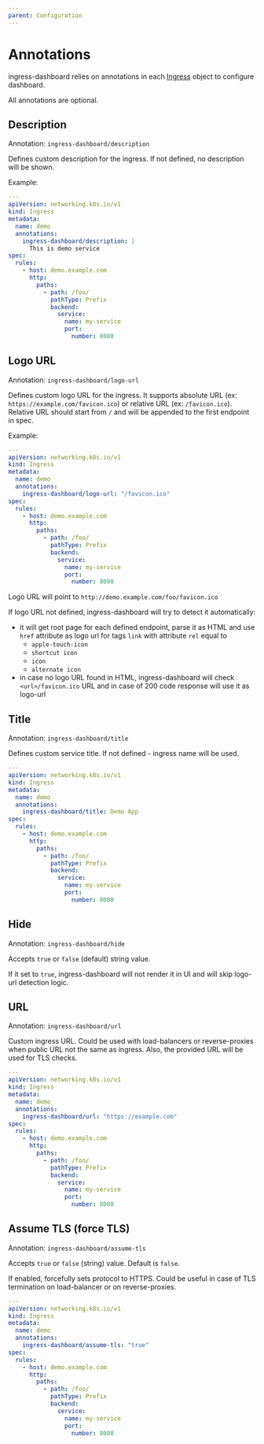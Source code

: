 ```yaml
---
parent: Configuration
---
```


# Annotations

ingress-dashboard relies on annotations in
each [Ingress](https://kubernetes.io/docs/concepts/services-networking/ingress/) object to configure dashboard.

All annotations are optional.

## Description

Annotation: `ingress-dashboard/description`

Defines custom description for the ingress. If not defined, no description will be shown.

Example:

```yaml
---
apiVersion: networking.k8s.io/v1
kind: Ingress
metadata:
  name: demo
  annotations:
    ingress-dashboard/description: |
      This is demo service
spec:
  rules:
    - host: demo.example.com
      http:
        paths:
          - path: /foo/
            pathType: Prefix
            backend:
              service:
                name: my-service
                port:
                  number: 8080
```

## Logo URL

Annotation: `ingress-dashboard/logo-url`

Defines custom logo URL for the ingress. It supports absolute URL (ex: `https://example.com/favicon.ico`) or relative
URL (ex: `/favicon.ico`). Relative URL should start from `/` and will be appended to the first endpoint in spec.

Example:

```yaml
---
apiVersion: networking.k8s.io/v1
kind: Ingress
metadata:
  name: demo
  annotations:
    ingress-dashboard/logo-url: "/favicon.ico"
spec:
  rules:
    - host: demo.example.com
      http:
        paths:
          - path: /foo/
            pathType: Prefix
            backend:
              service:
                name: my-service
                port:
                  number: 8080
```

Logo URL will point to `http://demo.example.com/foo/favicon.ico`

If logo URL not defined, ingress-dashboard will try to detect it automatically:

* it will get root page for each defined endpoint, parse it as HTML and use `href` attribute as logo url for tags `link`
  with attribute `rel` equal to
    * `apple-touch-icon`
    * `shortcut icon`
    * `icon`
    * `alternate icon`
* in case no logo URL found in HTML, ingress-dashboard will check `<url>/favicon.ico` URL and in case of 200 code
  response will use it as logo-url

## Title

Annotation: `ingress-dashboard/title`

Defines custom service title. If not defined - ingress name will be used.

```yaml
---
apiVersion: networking.k8s.io/v1
kind: Ingress
metadata:
  name: demo
  annotations:
    ingress-dashboard/title: Demo App
spec:
  rules:
    - host: demo.example.com
      http:
        paths:
          - path: /foo/
            pathType: Prefix
            backend:
              service:
                name: my-service
                port:
                  number: 8080
```

## Hide

Annotation: `ingress-dashboard/hide`

Accepts `true` or `false` (default) string value.

If it set to `true`, ingress-dashboard will not render it in UI and will skip logo-url detection logic.

## URL

Annotation: `ingress-dashboard/url`

Custom ingress URL. Could be used with load-balancers or reverse-proxies when public URL not the same as ingress. Also,
the provided URL will be used for TLS checks.

```yaml
---
apiVersion: networking.k8s.io/v1
kind: Ingress
metadata:
  name: demo
  annotations:
    ingress-dashboard/url: "https://example.com"
spec:
  rules:
    - host: demo.example.com
      http:
        paths:
          - path: /foo/
            pathType: Prefix
            backend:
              service:
                name: my-service
                port:
                  number: 8080
```


## Assume TLS (force TLS)

Annotation: `ingress-dashboard/assume-tls`

Accepts `true` or `false` (string) value. Default is `false`.

If enabled, forcefully sets protocol to HTTPS. Could be useful in case of TLS termination on load-balancer or on
reverse-proxies.

```yaml
---
apiVersion: networking.k8s.io/v1
kind: Ingress
metadata:
  name: demo
  annotations:
    ingress-dashboard/assume-tls: "true"
spec:
  rules:
    - host: demo.example.com
      http:
        paths:
          - path: /foo/
            pathType: Prefix
            backend:
              service:
                name: my-service
                port:
                  number: 8080
```
